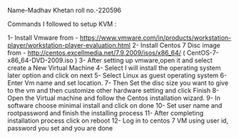 Name-Madhav Khetan
roll no.-220596

Commands I followed to setup KVM :

1- Install Vmware from - https://www.vmware.com/in/products/workstation-player/workstation-player-evaluation.html
2- Install Centos 7 Disc image from - http://centos.excellmedia.net/7.9.2009/isos/x86_64/ ( CentOS-7-x86_64-DVD-2009.iso )
3- After setting up vmware,open it and select create a New Virtual Machine
4- Select I will install the operating system later option and click on next
5- Select Linux as guest operating system
6- Enter Vm name and set location.
7- Then Set the disc size you want to give to the vm and then customize other hardware setting and click Finish
8- Open the Virtual machine and follow the Centos installation wizard.
9- In software choose minimal install and click on done
10- Set user name and rootpassword and finish the installing process
11- After completing installation process click on reboot
12- Log in to centos 7 VM using user id, password you set and you are done
